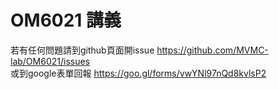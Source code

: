 # OM6021 講義

若有任何問題請到github頁面開issue https://github.com/MVMC-lab/OM6021/issues  
或到google表單回報 https://goo.gl/forms/vwYNl97nQd8kvlsP2  
